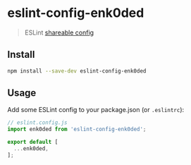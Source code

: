 # eslint-config-enk0ded

> ESLint [shareable config](https://eslint.org/docs/developer-guide/shareable-configs.html)

## Install

```sh
npm install --save-dev eslint-config-enk0ded
```

## Usage

Add some ESLint config to your package.json (or `.eslintrc`):

```js
// eslint.config.js
import enk0ded from 'eslint-config-enk0ded';

export default [
  ...enk0ded,
];
```
